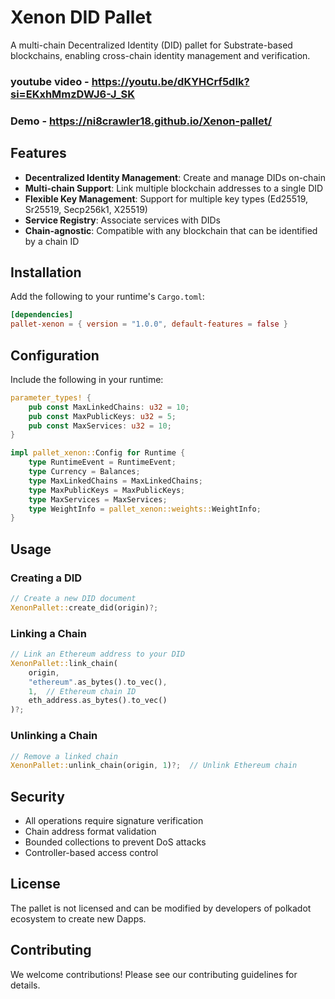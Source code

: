# Xenon DID Pallet

A multi-chain Decentralized Identity (DID) pallet for Substrate-based blockchains, enabling cross-chain identity management and verification.

### youtube video - https://youtu.be/dKYHCrf5dIk?si=EKxhMmzDWJ6-J_SK

### Demo - https://ni8crawler18.github.io/Xenon-pallet/

## Features

- **Decentralized Identity Management**: Create and manage DIDs on-chain
- **Multi-chain Support**: Link multiple blockchain addresses to a single DID
- **Flexible Key Management**: Support for multiple key types (Ed25519, Sr25519, Secp256k1, X25519)
- **Service Registry**: Associate services with DIDs
- **Chain-agnostic**: Compatible with any blockchain that can be identified by a chain ID

## Installation

Add the following to your runtime's `Cargo.toml`:

```toml
[dependencies]
pallet-xenon = { version = "1.0.0", default-features = false }
```

## Configuration

Include the following in your runtime:

```rust
parameter_types! {
    pub const MaxLinkedChains: u32 = 10;
    pub const MaxPublicKeys: u32 = 5;
    pub const MaxServices: u32 = 10;
}

impl pallet_xenon::Config for Runtime {
    type RuntimeEvent = RuntimeEvent;
    type Currency = Balances;
    type MaxLinkedChains = MaxLinkedChains;
    type MaxPublicKeys = MaxPublicKeys;
    type MaxServices = MaxServices;
    type WeightInfo = pallet_xenon::weights::WeightInfo;
}
```

## Usage

### Creating a DID

```rust
// Create a new DID document
XenonPallet::create_did(origin)?;
```

### Linking a Chain

```rust
// Link an Ethereum address to your DID
XenonPallet::link_chain(
    origin,
    "ethereum".as_bytes().to_vec(),
    1,  // Ethereum chain ID
    eth_address.as_bytes().to_vec()
)?;
```

### Unlinking a Chain

```rust
// Remove a linked chain
XenonPallet::unlink_chain(origin, 1)?;  // Unlink Ethereum chain
```

## Security

- All operations require signature verification
- Chain address format validation
- Bounded collections to prevent DoS attacks
- Controller-based access control

## License

The pallet is not licensed and can be modified by developers of polkadot ecosystem to create new Dapps.

## Contributing

We welcome contributions! Please see our contributing guidelines for details.
